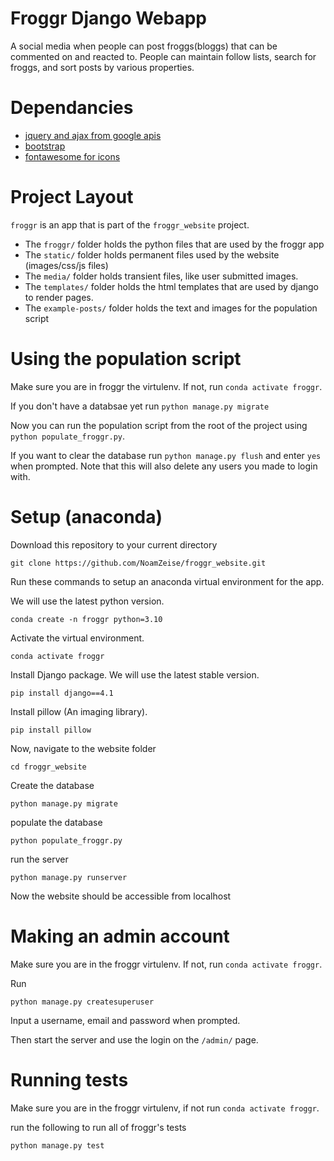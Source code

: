 # Froggr Django Webapp

A social media when people can post froggs(bloggs) that can be commented on and reacted to. 
People can maintain follow lists, search for froggs, and sort posts by various properties.

# Dependancies

* [jquery and ajax from google apis](https://ajax.googleapis.com/ajax/libs/jquery/3.6.3/jquery.min.js)
* [bootstrap](https://stackpath.bootstrapcdn.com/bootstrap/4.1.3/css/bootstrap.min.css)
* [fontawesome for icons](https://use.fontawesome.com/releases/v5.6.1/css/all.css)


# Project Layout

`froggr` is an app that is part of the `froggr_website` project.

* The `froggr/` folder holds the python files that are used by the froggr app
* The `static/` folder holds permanent files used by the website (images/css/js files)
* The `media/` folder holds transient files, like user submitted images.
* The `templates/` folder holds the html templates that are used by django to render pages.
* The `example-posts/` folder holds the text and images for the population script

# Using the population script

Make sure you are in froggr the virtulenv. If not, run `conda activate froggr`.

If you don't have a databsae yet run `python manage.py migrate`

Now you can run the population script from the root of the project using `python populate_froggr.py`.


If you want to clear the database run `python manage.py flush` and enter `yes` when prompted. 
Note that this will also delete any users you made to login with.


# Setup (anaconda)

Download this repository to your current directory

```
git clone https://github.com/NoamZeise/froggr_website.git
```

Run these commands to setup an anaconda virtual environment for the app.

We will use the latest python version.

```
conda create -n froggr python=3.10
```

Activate the virtual environment.

```
conda activate froggr
```

Install Django package.  We will use the latest stable version.

```
pip install django==4.1
```

Install pillow (An imaging library).

```
pip install pillow
```

Now, navigate to the website folder

```
cd froggr_website
```
Create the database
```
python manage.py migrate
```
populate the database
```
python populate_froggr.py
```
run the server

```
python manage.py runserver
```
Now the website should be accessible from localhost

# Making an admin account

Make sure you are in the froggr virtulenv. If not, run `conda activate froggr`.

Run 
```
python manage.py createsuperuser
```
Input a username, email and password when prompted.

Then start the server and use the login on the `/admin/` page.


# Running tests
Make sure you are in the froggr virtulenv, if not run `conda activate froggr`.


run the following to run all of froggr's tests
```
python manage.py test
```

